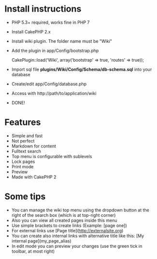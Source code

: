 # Install instructions

* PHP 5.3+ required, works fine in PHP 7
* Install CakePHP 2.x
* Install wiki plugin. The folder name must be "Wiki"
* Add the plugin in app/Config/bootstrap.php

    CakePlugin::load('Wiki', array('bootstrap' => true, 'routes' => true));

* Import sql file **plugins/Wiki/Config/Schema/db-schema.sql** into your database
* Create/edit app/Config/database.php
* Access with http://path/to/application/wiki
* DONE!

# Features

* Simple and fast
* Not perfect
* Markdown for content
* Fulltext search
* Top menu is configurable with sublevels
* Lock pages
* Print mode
* Preview
* Made with CakePHP 2

# Some tips

* You can manage the wiki top menu using the dropdown button at the right of the search box (which is at top-right corner)
* Also you can view all created pages inside this menu
* Use simple brackets to create links (Example: \[page one\])
* For external links use \[Page title\]\(http://externalsite.org)
* You can create also internal links with alternative title like this: \[My internal page\]\(my_page_alias\)
* In edit mode you can preview your changes (use the green tick in toolbar, at most right)
